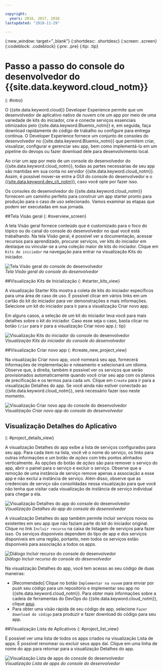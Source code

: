 ```yaml
---

copyright:
  years: 2016, 2017, 2018
lastupdated: "2018-11-29"

---
```

{:new_window: target="_blank"}
{:shortdesc: .shortdesc}
{:screen: .screen}
{:codeblock: .codeblock}
{:pre: .pre}
{:tip: .tip}

# Passo a passo do console do desenvolvedor do {{site.data.keyword.cloud_notm}}
{: #intro}

<!--I can't see how a customer needs to be walked through the experience without performing a specific task.-->


O {{site.data.keyword.cloud}} Developer Experience permite que um desenvolvedor de aplicativo nativo de nuvem crie um app por meio de uma variedade de kits do iniciador, crie e conecte serviços essenciais otimizados pelo {{site.data.keyword.Bluemix_notm}} e, em seguida, faça download rapidamente do código de trabalho ou configure para entrega contínua. O Developer Experience fornece um conjunto de consoles do desenvolvedor no {{site.data.keyword.Bluemix_notm}} que permitem criar, visualizar, configurar e gerenciar seu app, bem como implementá-lo em um pipeline do devops ou fazer download dele para desenvolvimento local.

Ao criar um app por meio de um console do desenvolvedor do {{site.data.keyword.cloud_notm}}, todas as partes necessárias de seu app são mantidas em sua conta no servidor {{site.data.keyword.cloud_notm}}. Assim, é possível mover-se entre a GUI do console do desenvolvedor e o [{{site.data.keyword.dev_cli_notm}}](/docs/cli/idt/index.html), caso você opte por fazer isso.

Os consoles do desenvolvedor do {{site.data.keyword.cloud_notm}} fornecem um caminho perfeito para construir um app starter pronto para produção para o caso de uso selecionado. Vamos examinar as etapas que podem ser executadas em sua jornada.

<!-- Ready to jump in?  Visit the [{{site.data.keyword.cloud_notm}} Web App developer console](https://{DomainName}/developer/appservice) to get started.
{: tip} -->

##Tela Visão geral
{: #overview_screen}

A tela Visão geral fornece conteúdo que é customizado para o foco do tópico ou do canal do console do desenvolvedor no qual você está trabalhando. Na tela Visão geral, é possível ver a documentação, acessar recursos para aprendizado, procurar serviços, ver kits do iniciador em destaque ou vincular-se a uma coleção maior de kits do iniciador. Clique em `Kits do iniciador` na navegação para entrar na visualização Kits do iniciador.

![Tela Visão geral do console do desenvolvedor](images/overview_screen.png "Tela Visão geral") <br> *Tela Visão geral do console do desenvolvedor*

##Visualização Kits de Inicialização
{: #starter_kits_view}

A visualização Starter Kits mostra a coleta de kits do iniciador específicos para uma área de caso de uso.  É possível clicar em vários links em um cartão do kit do iniciador para ver demonstrações e mais informações. Selecione um kit do iniciador para ir para a visualização Criar novo app.

Em alguns casos, a seleção de um kit do iniciador leva você para mais detalhes sobre o kit do iniciador. Caso esse seja o caso, basta clicar no botão `Criar` para ir para a visualização Criar novo app.{: tip}

![Visualização Kits do iniciador do console do desenvolvedor](images/starter_kits_view.png "Visualização Kits do iniciador") <br> *Visualização Kits do iniciador do console do desenvolvedor*

##Visualização Criar novo app
{: #create_new_project_view}

Na visualização Criar novo app, você nomeará seu app, fornecerá informações de implementação e roteamento e selecionará um idioma. Observe que, à direita, também é possível ver os serviços que serão provisionados automaticamente quando você criar seu app com os planos de precificação e os termos para cada um. Clique em `Create` para ir para a visualização Detalhes do app.  Se você ainda não estiver conectado ao {{site.data.keyword.cloud_notm}}, será necessário fazer isso neste momento.

![Visualização Criar novo app do console do desenvolvedor](images/create_new_project_view.png "Visualização Criar novo app") <br> *Visualização Criar novo app do console do desenvolvedor*

## Visualização Detalhes do Aplicativo
{: #project_details_view}

A visualização Detalhes do app exibe a lista de serviços configurados para seu app. Para cada item na lista, você vê o nome do serviço, os links para outras informações e um botão de *ações* com três pontos alinhados verticalmente. As opções do botão de *ações* são para remover o serviço do app, abrir o painel para o serviço e excluir o serviço. Observe que a remoção de uma instância de serviço remove apenas a associação a esse app e não exclui a instância de serviço. Além disso, observe que as credenciais de serviço são consolidadas nessa visualização para que você não tenha que visitar cada visualização de instância de serviço individual para chegar a ela.

![Visualização Detalhes do app do console do desenvolvedor](images/project_details_view.png "Visualização Detalhes do app") <br> *Visualização Detalhes do app do console do desenvolvedor*

A visualização Detalhes do app também permite incluir serviços novos ou existentes em seu app que não faziam parte do kit do iniciador original. Clique no link `Incluir recurso` na caixa de listagem de serviços para fazer isso. Os serviços disponíveis dependem do tipo de app e dos serviços disponíveis em uma região, portanto, nem todos os serviços estão disponíveis para associação a todos os apps.

![Diálogo Incluir recurso do console do desenvolvedor](images/add_resource_dialog.png "Diálogo Incluir recurso") <br> *Diálogo Incluir recurso do console do desenvolvedor*

Na visualização Detalhes do app, você tem acesso ao seu código de duas maneiras:

*  [Recomendado] Clique no botão `Implementar na nuvem` para enviar por push seu código para um repositório e implementar seu app no {{site.data.keyword.cloud_notm}}. Para obter mais informações sobre a cadeia de ferramentas do DevOps do {{site.data.keyword.cloud_notm}}, clique [aqui](/docs/services/ContinuousDelivery/toolchains_about.html#toolchains_about).
*  Para obter uma visão rápida de seu código de app, selecione `Fazer download do código` para produzir e fazer download do código para seu app.

##Visualização Lista de Aplicativos
{: #project_list_view}

É possível ver uma lista de todos os apps criados na visualização Lista de apps. É possível renomear ou excluir seus apps daí. Clique em uma linha de nome do app para retornar para a visualização Detalhes do app.

![Visualização Lista de apps do console do desenvolvedor](images/project_list_view.png "Visualização Lista de apps") <br> *Visualização Lista de apps do console do desenvolvedor*
